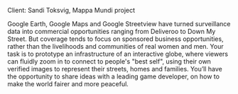 Client: Sandi Toksvig, Mappa Mundi project

Google Earth, Google Maps and Google Streetview have turned surveillance
data into commercial opportunities ranging from Deliveroo to Down My
Street. But coverage tends to focus on sponsored business opportunities,
rather than the livelihoods and communities of real women and men. Your
task is to prototype an infrastructure of an interactive globe, where
viewers can fluidly zoom in to connect to people's "best self", using
their own verified images to represent their streets, homes and
families. You’ll have the opportunity to share ideas with a leading game
developer, on how to make the world fairer and more peaceful.